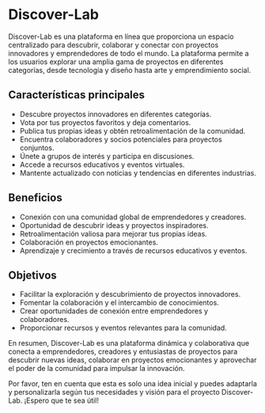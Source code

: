 # Discover-Lab

Discover-Lab es una plataforma en línea que proporciona un espacio centralizado para descubrir, colaborar y conectar con proyectos innovadores y emprendedores de todo el mundo. La plataforma permite a los usuarios explorar una amplia gama de proyectos en diferentes categorías, desde tecnología y diseño hasta arte y emprendimiento social.

## Características principales

- Descubre proyectos innovadores en diferentes categorías.
- Vota por tus proyectos favoritos y deja comentarios.
- Publica tus propias ideas y obtén retroalimentación de la comunidad.
- Encuentra colaboradores y socios potenciales para proyectos conjuntos.
- Únete a grupos de interés y participa en discusiones.
- Accede a recursos educativos y eventos virtuales.
- Mantente actualizado con noticias y tendencias en diferentes industrias.

## Beneficios

- Conexión con una comunidad global de emprendedores y creadores.
- Oportunidad de descubrir ideas y proyectos inspiradores.
- Retroalimentación valiosa para mejorar tus propias ideas.
- Colaboración en proyectos emocionantes.
- Aprendizaje y crecimiento a través de recursos educativos y eventos.

## Objetivos

- Facilitar la exploración y descubrimiento de proyectos innovadores.
- Fomentar la colaboración y el intercambio de conocimientos.
- Crear oportunidades de conexión entre emprendedores y colaboradores.
- Proporcionar recursos y eventos relevantes para la comunidad.

En resumen, Discover-Lab es una plataforma dinámica y colaborativa que conecta a emprendedores, creadores y entusiastas de proyectos para descubrir nuevas ideas, colaborar en proyectos emocionantes y aprovechar el poder de la comunidad para impulsar la innovación.

Por favor, ten en cuenta que esta es solo una idea inicial y puedes adaptarla y personalizarla según tus necesidades y visión para el proyecto Discover-Lab. ¡Espero que te sea útil!

